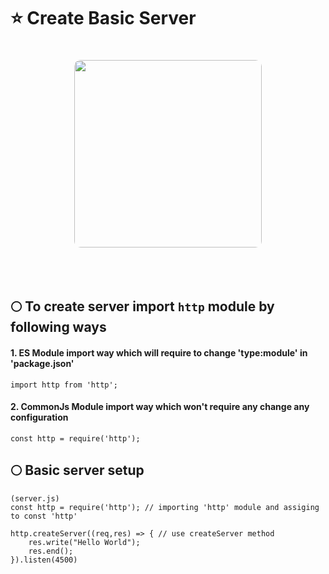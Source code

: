 # ⭐ Create Basic Server


<p align="center">
  <img
    src="https://github.com/user-attachments/assets/40fb276e-9f19-4db2-82e9-744cb862b930",
    width="300" 
    style="border-radius:10px; margin-top:20px; margin-bottom:20px;" 
  />
</p>

<br>

## 🌕 To create server import ```http``` module by following ways
#### 1. ES Module import way which will require to change 'type:module' in 'package.json'
    import http from 'http';

#### 2. CommonJs Module import way which won't require any change any configuration
    const http = require('http');

## 🌕 Basic server setup
```
(server.js)
const http = require('http'); // importing 'http' module and assiging to const 'http'

http.createServer((req,res) => { // use createServer method
    res.write("Hello World");
    res.end();
}).listen(4500)
```
